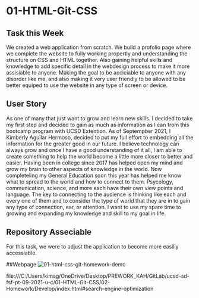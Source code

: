 # 01-HTML-Git-CSS

## Task this Week

We created a web application from scratch. We build a profolio page where we complete the website to fully working propertly and understanding the structure on CSS and HTML together. Also gaining helpful skills and knowledge to add specific detail in the webdesign process to make it more assisiable to anyone. Making the goal to be acciciable to anyone with any disorder like me, and also making it very user friendly to be allowed to be better equiped to use the website in any type of screen or device. 

## User Story

As one of many that just want to grow and learn new skills. I decided to take my first step and decided to gain as much as information as I can from this bootcamp program with UCSD Extention. As of Septempber 2021, I Kimberly Aguilar Hermoso, decided to put my full effort to embedding all the information for the greater good in our future. I believe technology can always grow and once I have a good understanding of it all, I am able to create something to help the world become a little more closer to better and easier. Having been in college since 2017 has helped open my mind and grow my brain to other aspects of knowledge in the world. Now completeling my General Education soon this year has helped me know what to spread to the world and how to connect to them. Psycology, communication, science, and more each have their own view points and language. The key to connecting to the audience is thinking like each and every one of them and to consider the type of world that they are in to gain any type of connection, ear, or attention. I want to use my spare time to growing and expanding my knowledge and skill to my goal in life.  

## Repository Asseciable

For this task, we were to adjust the application to become more easiliy accessiable.

##Webpage
![01-html-css-git-homework-demo](https://user-images.githubusercontent.com/87666809/133911067-346fb861-3dfe-4813-ac6d-4bc253960731.png)

file:///C:/Users/kimag/OneDrive/Desktop/PREWORK_KAH/GitLab/ucsd-sd-fsf-pt-09-2021-u-c/01-HTML-Git-CSS/02-Homework/Develop/index.html#search-engine-optimization
